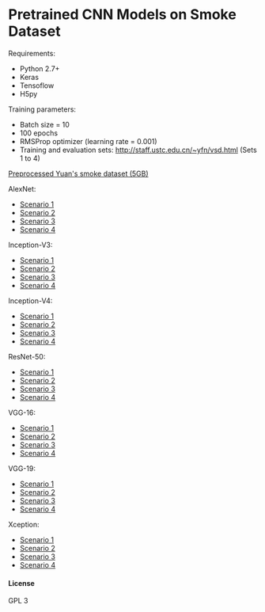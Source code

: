 # Pretrained CNN Models on Smoke Dataset
Requirements:
- Python 2.7+
- Keras
- Tensoflow
- H5py

Training parameters:
- Batch size = 10
- 100 epochs
- RMSProp optimizer (learning rate = 0.001)
- Training and evaluation sets: http://staff.ustc.edu.cn/~yfn/vsd.html (Sets 1 to 4)

[Preprocessed Yuan's smoke dataset (5GB)](https://1drv.ms/u/s!AlNvDViF-5qmh_Q0jEUCcqG5zhM12A)


AlexNet:
- [Scenario 1](https://1drv.ms/u/s!AlNvDViF-5qmh_QYr3bgq9runmVbrQ)
- [Scenario 2](https://1drv.ms/u/s!AlNvDViF-5qmh_QZsX12E3m1MYwgkA)
- [Scenario 3](https://1drv.ms/u/s!AlNvDViF-5qmh_QaZuDlf9KqUcBX8A)
- [Scenario 4](https://1drv.ms/u/s!AlNvDViF-5qmh_QbZVHzU02O4iHyiw)

Inception-V3:
- [Scenario 1](https://1drv.ms/u/s!AlNvDViF-5qmh_Qdo7BSGgBKip5Zfg)
- [Scenario 2](https://1drv.ms/u/s!AlNvDViF-5qmh_Qe1Mszc4FXnZHdFQ)
- [Scenario 3](https://1drv.ms/u/s!AlNvDViF-5qmh_QfnSos_AeBNLbFFA)
- [Scenario 4](https://1drv.ms/u/s!AlNvDViF-5qmh_QcfRz5Qp5XT0jxTw)

Inception-V4:
- [Scenario 1](https://1drv.ms/u/s!AlNvDViF-5qmh_QtytP_10ThEBzbLQ)
- [Scenario 2](https://1drv.ms/u/s!AlNvDViF-5qmh_Qub9w5-3G5mKv0kQ)
- [Scenario 3](https://1drv.ms/u/s!AlNvDViF-5qmh_Qw1WIRbtJ0FOGQ9g)
- [Scenario 4](https://1drv.ms/u/s!AlNvDViF-5qmh_QvjEHVJQubaASvJQ)

ResNet-50:
- [Scenario 1](https://1drv.ms/u/s!AlNvDViF-5qmh_Qz7pDCXpEWG0fAlQ)
- [Scenario 2](https://1drv.ms/u/s!AlNvDViF-5qmh_Qy9XZjBV1Cm1xJtg)
- [Scenario 3](https://1drv.ms/u/s!AlNvDViF-5qmh_Qx1o5M3PBEKVqRgg)
- [Scenario 4](https://1drv.ms/u/s!AlNvDViF-5qmh_QgSI76RBS_9QZWCw)

VGG-16:
- [Scenario 1](https://1drv.ms/u/s!AlNvDViF-5qmh_QiktoL0imls_jlow)
- [Scenario 2](https://1drv.ms/u/s!AlNvDViF-5qmh_Qh6KaP9U8yUfpfog)
- [Scenario 3](https://1drv.ms/u/s!AlNvDViF-5qmh_QjTpJOwcL_TYy3tg)
- [Scenario 4](https://1drv.ms/u/s!AlNvDViF-5qmh_Qki35RS1pJHTC3NA)

VGG-19:
- [Scenario 1](https://1drv.ms/u/s!AlNvDViF-5qmh_Qki35RS1pJHTC3NA)
- [Scenario 2](https://1drv.ms/u/s!AlNvDViF-5qmh_Qm6GNtRZ3QUZfF7g)
- [Scenario 3](https://1drv.ms/u/s!AlNvDViF-5qmh_QoqM7GhkJbpHsnIQ)
- [Scenario 4](https://1drv.ms/u/s!AlNvDViF-5qmh_Qrrgri7poNVIUnIA)

Xception:
- [Scenario 1](https://1drv.ms/u/s!AlNvDViF-5qmh_Qnlyl0201CaNlKgg)
- [Scenario 2](https://1drv.ms/u/s!AlNvDViF-5qmh_QqJ2kc2TfQaiHdUA)
- [Scenario 3](https://1drv.ms/u/s!AlNvDViF-5qmh_QpPqU8sMnS8dUpOA)
- [Scenario 4](https://1drv.ms/u/s!AlNvDViF-5qmh_Qs9kQ5uaTATwWD9w)

#### License
GPL 3
